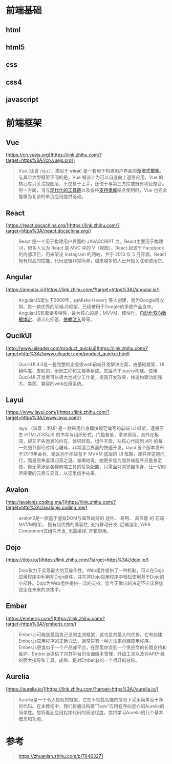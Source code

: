 

# 前端基础

## html

## html5

## css

## css4

## javascript



# 前端框架

## Vue

[https://cn.vuejs.org](https://link.zhihu.com/?target=https%3A//cn.vuejs.org/)

> Vue (读音 /vjuː/，类似于 **view**) 是一套用于构建用户界面的**渐进式框架**。与其它大型框架不同的是，Vue 被设计为可以自底向上逐层应用。Vue 的核心库只关注视图层，不仅易于上手，还便于与第三方库或既有项目整合。另一方面，当与[现代化的工具链](https://link.zhihu.com/?target=https%3A//cn.vuejs.org/v2/guide/single-file-components.html)以及各种[支持类库](https://link.zhihu.com/?target=https%3A//github.com/vuejs/awesome-vue%23libraries--plugins)结合使用时，Vue 也完全能够为复杂的单页应用提供驱动。

## React

[https://react.docschina.org/](https://link.zhihu.com/?target=https%3A//react.docschina.org/)

> React 是一个用于构建用户界面的 JAVASCRIPT 库。React主要用于构建UI，很多人认为 React 是 MVC 中的 V（视图）。React 起源于 Facebook 的内部项目，用来架设 Instagram 的网站，并于 2013 年 5 月开源。React 拥有较高的性能，代码逻辑非常简单，越来越多的人已开始关注和使用它。

## Angular

[https://angular.io](https://link.zhihu.com/?target=https%3A//angular.io/)

> AngularJS诞生于2009年，由Misko Hevery 等人创建，后为Google所收购。是一款优秀的前端JS框架，已经被用于Google的多款产品当中。AngularJS有着诸多特性，最为核心的是：MVVM、模块化、[自动化双向数据绑定](https://link.zhihu.com/?target=https%3A//www.angularjs.net.cn/tutorial/10.html)、语义化标签、[依赖注入](https://link.zhihu.com/?target=https%3A//www.angularjs.net.cn/tutorial/17.html)等等。

## QucikUI

[http://www.uileader.com/product_quickui](https://link.zhihu.com/?target=http%3A//www.uileader.com/product_quickui.html)

> QucikUI 4.0是一套完整的企业级web前端开发解决方案，由基础框架、UI组件库、皮肤包、示例工程和文档等组成。底层基于jquery构建。使用QucikUI 开发者可以极大地减少工作量，提高开发效率，快速构建功能强大、美观、兼容的web应用系统。

## Layui

[https://www.layui.com/](https://link.zhihu.com/?target=https%3A//www.layui.com/)

> layui（谐音：类UI) 是一款采用自身模块规范编写的前端 UI 框架，遵循原生 HTML/CSS/JS 的书写与组织形式，门槛极低，拿来即用。其外在极简，却又不失饱满的内在，体积轻盈，组件丰盈，从核心代码到 API 的每一处细节都经过精心雕琢，非常适合界面的快速开发。layui 首个版本发布于2016年金秋，她区别于那些基于 MVVM 底层的 UI 框架，却并非逆道而行，而是信奉返璞归真之道。准确地说，她更多是为服务端程序员量身定做，你无需涉足各种前端工具的复杂配置，只需面对浏览器本身，让一切你所需要的元素与交互，从这里信手拈来。

## Avalon

[http://avalonjs.coding.me/](https://link.zhihu.com/?target=http%3A//avalonjs.coding.me/)

> avalon2是一款基于虚拟DOM与属性劫持的 迷你、 易用、 高性能 的 前端MVVM框架， 拥有超优秀的兼容性, 支持移动开发, 后端渲染, WEB Component式组件开发, 无需编译, 开箱即用。

## Dojo

[https://dojo.io/](https://link.zhihu.com/?target=https%3A//dojo.io/)

> Dojo致力于实现最大的互操作性。Web组件提供了一种机制，可以在Dojo应用程序中利用非Dojo组件，并在非Dojo应用程序中轻松使用基于Dojo的小部件。Dojo为Web组件提供一流的支持。您今天做出的决定不应该将您锁定在未来的决策中。

## Ember

[https://emberjs.com/](https://link.zhihu.com/?target=https%3A//emberjs.com/)

> Ember.js可能是最固执己见的主流框架，这也是其最大的优势。它有创建Ember.js应用程序的正确方法，通常只有一种方法来创建应用程序。Ember.js更类似于一个产品或平台，在那里你会到一个供应商的长期支持和维护。Ember.js提供了对其平台的全面版本管理，升级工具以及对API升级的强大指导和工具。成熟，是对Ember.js的一个很好的总结。

## Aurelia

[https://aurelia.io/](https://link.zhihu.com/?target=https%3A//aurelia.io/)

> Aurelia是一个令人惊叹的框架，它在不牺牲功能的情况下采用简单而干净的代码。在本教程中，我们将通过构建“Todo”应用程序向您介绍Aurelia的简单性。您将看到应用程序代码的简洁程度，您将学习Aurelia的几个基本概念和功能。



# 参考

> https://zhuanlan.zhihu.com/p/76463271
